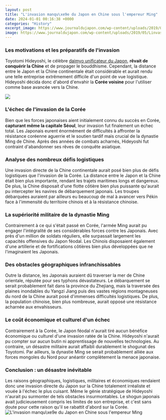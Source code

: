 ```yaml
---
layout: post
title: "L'invasion manqu\xe9e du Japon en Chine sous l'empereur Ming"
date: 2024-01-01 00:16:38 +0000
categories: "History"
excerpt_image: https://www.journaldujapon.com/wp-content/uploads/2019/05/Linvasion-japonaise-de-la-Chine-Larousse.jpg
image: https://www.journaldujapon.com/wp-content/uploads/2019/05/Linvasion-japonaise-de-la-Chine-Larousse.jpg
---
```


### Les motivations et les préparatifs de l'invasion 
Toyotomi Hideyoshi, le célèbre [daimyo unificateur du Japon](https://wordtimes.github.io/2024-01-09-das-anforderungen-und-verfahren-f-xfcr-arbeitsvisa-in-libyen/), **rêvait de conquérir la Chine** et de propager le bouddhisme. Cependant, la distance entre le Japon et la Chine continentale était considérable et aurait rendu une telle entreprise extrêmement difficile d'un point de vue logistique. Hideyoshi décida donc d'abord d'envahir la **Corée voisine** pour l'utiliser comme base avancée vers la Chine. 

![](https://assets.sutori.com/user-uploads/image/5680ba4b-01c0-498a-88d1-0b539bdddef5/51ec2c61fd2e57a3c2fb38192c9caa8c.jpeg)
### L'échec de l'invasion de la Corée
Bien que les forces japonaises aient initialement connu du succès en Corée, **capturant même la capitale Séoul**, leur invasion fut finalement un échec total. Les Japonais eurent énormément de difficultés à affronter la résistance coréenne aguerrie et le soutien tardif mais crucial de la dynastie Ming de Chine. Après des années de combats acharnés, Hideyoshi fut contraint d'abandonner ses rêves de conquête asiatique.
### Analyse des nombreux défis logistiques 
Une invasion directe de la Chine continentale aurait posé bien plus de défis logistiques que l'invasion de la Corée. La distance entre le Japon et la Chine était bien plus importante, rendant les trajets maritimes longs et dangereux. De plus, la Chine disposait d'une flotte côtière bien plus puissante qu'aurait pu intercepter les navires de débarquement japonais. Les troupes débarquées auraient par ailleurs eu beaucoup de mal à avancer vers Pékin face à l'immensité du territoire chinois et à la résistance chinoise.
### La supériorité militaire de la dynastie Ming
Contrairement à ce qui s'était passé en Corée, l'armée Ming aurait pu engager l'intégralité de ses considérables forces contre les Japonais. Avec près d'un million de soldats réguliers, elle surpassait largement les capacités offensives du Japon féodal. Les Chinois disposaient également d'une artillerie et de fortifications côtières bien plus développées que ne l'imaginaient les Japonais. 
### Des obstacles géographiques infranchissables 
Outre la distance, les Japonais auraient dû traverser la mer de Chine orientale, réputée pour ses typhons dévastateurs. Le débarquement se serait probablement fait dans la province du Zhejiang, mais la traversée des plaines inondables du Yangzi Jiang puis des vastes régions montagneuses du nord de la Chine aurait posé d'immenses difficultés logistiques. De plus, la population chinoise, bien plus nombreuse, aurait opposé une résistance acharnée aux envahisseurs.
### Le coût économique et culturel d'un échec 
Contrairement à la Corée, le Japon féodal n'aurait tiré aucun bénéfice économique ou culturel d'une invasion ratée de la Chine. Hideyoshi n'aurait pu compter sur aucun butin ni apprentissage de nouvelles technologies. Au contraire, un désastre militaire aurait affaibli durablement le shogunat des Toyotomi. Par ailleurs, la dynastie Ming se serait probablement alliée aux forces mongoles du Nord pour anéantir complètement la menace japonaise. 
### Conclusion : un désastre inévitable
Les raisons géographiques, logistiques, militaires et économiques rendaient donc une invasion directe du Japon sur la Chine totalement irréaliste et vouée à l'échec le plus cuisant. Même le génie stratégique de Hideyoshi n'aurait pu surmonter de tels obstacles insurmontables. Le shogun japonais avait judicieusement compris les limites de son entreprise, et c'est sans doute pour cette raison qu'il se rabattit d'abord sur la Corée.
![L'invasion manqu\xe9e du Japon en Chine sous l'empereur Ming](https://www.journaldujapon.com/wp-content/uploads/2019/05/Linvasion-japonaise-de-la-Chine-Larousse.jpg)